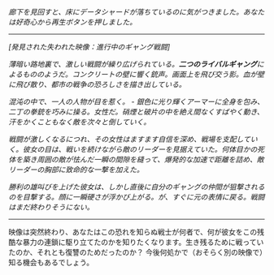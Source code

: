 _廊下を見回すと、床にデータシャードが落ちているのに気がつきました。あなたは好奇心から再生ボタンを押しました。_

---

_[発見された失われた映像：進行中のギャング戦闘]_

_薄暗い路地裏で、激しい戦闘が繰り広げられている。**二つのライバルギャング**によるもののようだ。コンクリートの壁に響く銃声。画面上を飛び交う影。血が壁に飛び散り、都市の戦争の恐ろしさを描き出している。_

_混沌の中で、一人の人物が目を惹く。 - 銀色に光り輝くアーマーに全身を包み、二丁の拳銃を巧みに操る。女性だ。硝煙と破片の中を絶え間なくすばやく動き、汗をかくこともなく敵を次々と倒していく。_

_戦闘が激しくなるにつれ、その女性はますます自信を深め、戦場を支配していく。彼女の目は、戦いを続けながら敵のリーダーを見据えていた。何体目かの死体を築き周囲の敵が怯んだ一瞬の間隙を縫って、爆発的な加速で距離を詰め、敵リーダーの胸部に致命的な一撃を加えた。_

_勝利の雄叫びを上げた彼女は、しかし直後に自分のギャングの仲間が狙撃されるのを目撃する。顔に一瞬硬さが浮かび上がる。が、すぐに元の表情に戻る。戦闘はまだ終わりそうにない。_

---

映像は突然終わり、あなたはこの恐れを知らぬ戦士が何者で、何が彼女をこの残酷な暴力の連鎖に駆り立てたのかを知りたくなります。生き残るために戦っていたのか、それとも復讐のためだったのか？ 今後何処かで（おそらく別の映像で）知る機会もあるでしょう。
